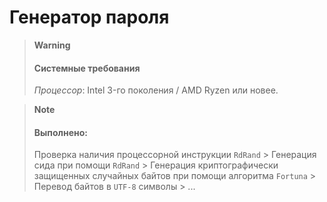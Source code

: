 # Генератор пароля

> **Warning**
> #### Системные требования
> *Процессор*: Intel 3-го поколения / AMD Ryzen или новее.

> **Note**
> #### Выполнено:
> Проверка наличия процессорной инструкции `RdRand` > Генерация сида при помощи `RdRand` > Генерация криптографически защищенных случайных байтов при помощи алгоритма `Fortuna` > Перевод байтов в `UTF-8` символы > ...